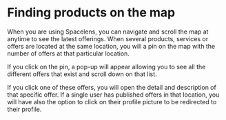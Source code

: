 # Finding products on the map

When you are using Spacelens, you can navigate and scroll the map at anytime to see the latest offerings. When several products, services or offers are located at the same location, you will a pin on the map with the number of offers at that particular location.

If you click on the pin, a pop-up will appear allowing you to see all the different offers that exist and scroll down on that list.

If you click one of these offers, you will open the detail and description of that specific offer. If a single user has published offers in that location, you will have also the option to click on their profile picture to be redirected to their profile.

